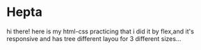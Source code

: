 # Hepta
hi there!
here is my html-css practicing that i did it by flex,and it's responsive and has tree different layou for 3 different sizes...